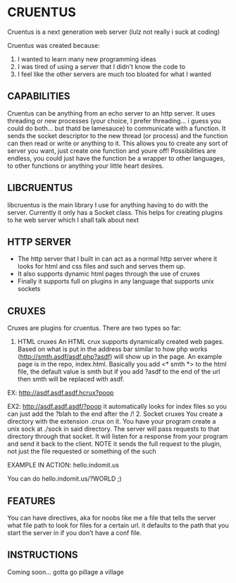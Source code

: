 # CRUENTUS
Cruentus is a next generation web server (lulz not really i suck at coding)

Cruentus was created because:

1. I wanted to learn many new programming ideas
2. I was tired of using a server that I didn't know the code to
3. I feel like the other servers are much too bloated for what I wanted

## CAPABILITIES
Cruentus can be anything from an echo server to an http server.
It uses threading or new processes (your choice, I prefer threading... i guess you could do both... but thatd be lamesauce) to communicate with a function. It sends the socket descriptor to the new thread (or process) and the function can then read or write or anything to it. This allows you to create any sort of server you want, just create one function and youre off! Possibilities are endless, you could just have the function be a wrapper to other languages, to other functions or anything your little heart desires.

## LIBCRUENTUS
libcruentus is the main library I use for anything having to do with the server. Currently it only has a Socket class. This helps for creating plugins to he web server which I shall talk about next

## HTTP SERVER
* The http server that I built in can act as a normal http server where it looks for html and css files and such and serves them up.
* It also supports dynamic html pages through the use of cruxes
* Finally it supports full on plugins in any language that supports unix sockets

## CRUXES
Cruxes are plugins for cruentus. There are two types so far:

1. HTML cruxes
An HTML crux supports dynamically created web pages. Based on what is put in the address bar similar to how php works (http://smth.asdf/asdf.php?asdf) will show up in the page. An example page is in the repo, index.html. Basically you add <* smth *> to the html file, the default value is smth but if you add ?asdf to the end of the url then smth will be replaced with asdf.

EX: http://asdf.asdf.asdf.hcrux?poop

EX2: http://asdf.asdf.asdf/?poop it automatically looks for index files so you can just add the ?blah to the end after the /!
2. Socket cruxes
You create a directory with the extension .crux on it. You have your program create a unix sock at ./sock in said directory. The server will pass requests to that directory through that socket. It will listen for a response from your program and send it back to the client. NOTE it sends the full request to the plugin, not just the file requested or something of the such

EXAMPLE IN ACTION: hello.indomit.us 

You can do hello.indomit.us/?WORLD ;)

## FEATURES
You can have directives, aka for noobs like me a file that tells the server what file path to look for files for a certain url. it defaults to the path that you start the server in if you don't have a conf file.

## INSTRUCTIONS
Coming soon... gotta go pillage a village


